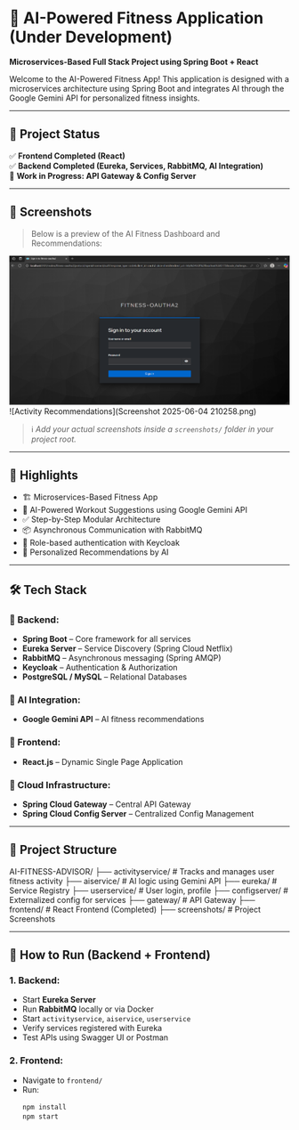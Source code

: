 # 🤖 AI-Powered Fitness Application (Under Development)
**Microservices-Based Full Stack Project using Spring Boot + React**

Welcome to the AI-Powered Fitness App! This application is designed with a microservices architecture using Spring Boot and integrates AI through the Google Gemini API for personalized fitness insights.

---

## 🚀 Project Status

✅ **Frontend Completed (React)**  
✅ **Backend Completed (Eureka, Services, RabbitMQ, AI Integration)**  
🔧 **Work in Progress: API Gateway & Config Server**

---

## 📸 Screenshots

> Below is a preview of the AI Fitness Dashboard and Recommendations:

![Fitness Dashboard](./Screenshot%202025-06-04%20205517.png)
![Activity Recommendations](Screenshot 2025-06-04 210258.png)

> ℹ️ *Add your actual screenshots inside a `screenshots/` folder in your project root.*

---

## 📌 Highlights

- 🏗️ Microservices-Based Fitness App
- 🤖 AI-Powered Workout Suggestions using Google Gemini API
- ✅ Step-by-Step Modular Architecture
- 📦 Asynchronous Communication with RabbitMQ
- 🔐 Role-based authentication with Keycloak
- 🎯 Personalized Recommendations by AI

---

## 🛠 Tech Stack

### 🔹 Backend:
- **Spring Boot** – Core framework for all services
- **Eureka Server** – Service Discovery (Spring Cloud Netflix)
- **RabbitMQ** – Asynchronous messaging (Spring AMQP)
- **Keycloak** – Authentication & Authorization
- **PostgreSQL / MySQL** – Relational Databases

### 🔹 AI Integration:
- **Google Gemini API** – AI fitness recommendations

### 🔹 Frontend:
- **React.js** – Dynamic Single Page Application

### 🔹 Cloud Infrastructure:
- **Spring Cloud Gateway** – Central API Gateway
- **Spring Cloud Config Server** – Centralized Config Management

---

## 📂 Project Structure

AI-FITNESS-ADVISOR/
├── activityservice/ # Tracks and manages user fitness activity
├── aiservice/ # AI logic using Gemini API
├── eureka/ # Service Registry
├── userservice/ # User login, profile
├── configserver/ # Externalized config for services
├── gateway/ # API Gateway
├── frontend/ # React Frontend (Completed)
├── screenshots/ # Project Screenshots


---

## 🔧 How to Run (Backend + Frontend)

### 1. Backend:
- Start **Eureka Server**
- Run **RabbitMQ** locally or via Docker
- Start `activityservice`, `aiservice`, `userservice`
- Verify services registered with Eureka
- Test APIs using Swagger UI or Postman

### 2. Frontend:
- Navigate to `frontend/`  
- Run:
  ```bash
  npm install
  npm start
